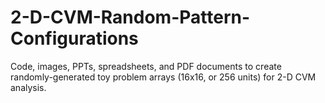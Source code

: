 # 2-D-CVM-Random-Pattern-Configurations
Code, images, PPTs, spreadsheets, and PDF documents to create randomly-generated toy problem arrays (16x16, or 256 units) for 2-D CVM analysis.
